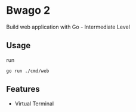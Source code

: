 # Bwago 2

Build web application with Go - Intermediate Level


## Usage

run 

```
go run ./cmd/web
```

## Features

- Virtual Terminal